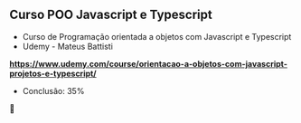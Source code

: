 ## Curso POO Javascript e Typescript

* Curso de Programação orientada a objetos com Javascript e Typescript
* Udemy - Mateus Battisti

**https://www.udemy.com/course/orientacao-a-objetos-com-javascript-projetos-e-typescript/**

- Conclusão: 35%

:rocket: